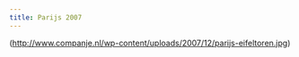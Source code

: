 ```yaml
---
title: Parijs 2007
---
```


(http://www.companje.nl/wp-content/uploads/2007/12/parijs-eifeltoren.jpg)
